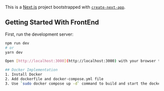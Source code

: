 This is a [Next.js](https://nextjs.org) project bootstrapped with [`create-next-app`](https://nextjs.org/docs/app/api-reference/cli/create-next-app).

## Getting Started With FrontEnd

First, run the development server:

```bash
npm run dev
# or
yarn dev

Open [http://localhost:3000](http://localhost:3000) with your browser to see the result.

## Docker Implementation
1. Install Docker
2. Add dockerfile and docker-compose.yml file
3. Use `sudo docker compose up -d` command to build and start the dockerised application
